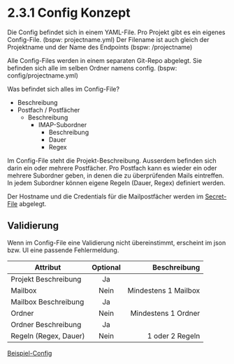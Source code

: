 # 2.3.1 Config Konzept

Die Config befindet sich in einem YAML-File.
Pro Projekt gibt es ein eigenes Config-File. (bspw: projectname.yml)
Der Filename ist auch gleich der Projektname und der Name des Endpoints (bspw: /projectname)

Alle Config-Files werden in einem separaten Git-Repo abgelegt.
Sie befinden sich alle im selben Ordner namens config. (bspw: config/projectname.yml)

Was befindet sich alles im Config-File?
* Beschreibung
* Postfach / Postfächer
  * Beschreibung
    * IMAP-Subordner
      * Beschreibung
      * Dauer
      * Regex

Im Config-File steht die Projekt-Beschreibung.
Ausserdem befinden sich darin ein oder mehrere Postfächer.
Pro Postfach kann es wieder ein oder mehrere Subordner geben,
in denen die zu überprüfenden Mails eintreffen.
In jedem Subordner können eigene Regeln (Dauer, Regex) definiert werden.

Der Hostname und die Credentials für die Mailpostfächer werden im [Secret-File](https://github.com/puzzle/mailbox-watcher/blob/master/doc/2_konzeption/2.3_config_konzept/2.3.3_secret_file_konzept.md) abgelegt.

## Validierung

Wenn im Config-File eine Validierung nicht übereinstimmt, erscheint im json bzw. UI eine passende Fehlermeldung.

| Attribut      | Optional   | Beschreibung  |
| ------------- |:-------------:| -----:|
| Projekt Beschreibung | Ja | |
| Mailbox  | Nein | Mindestens 1 Mailbox |
| Mailbox Beschreibung | Ja | |
| Ordner | Nein | Mindestens 1 Ordner |
| Ordner Beschreibung | Ja | |
| Regeln (Regex, Dauer) | Nein | 1 oder 2 Regeln |

[Beispiel-Config](https://github.com/puzzle/mailbox-watcher/blob/master/doc/2_konzeption/2.3_config_konzept/projectname.yml)
